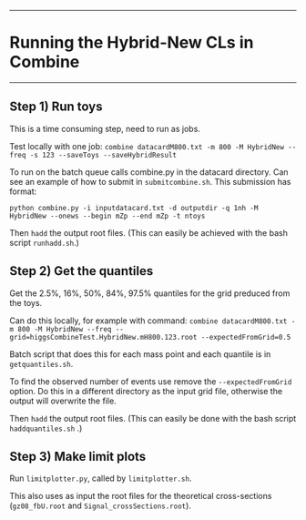 
--------------------------------------------------------
# Running the Hybrid-New CLs in Combine
-------------------------------------------------------- 

## Step 1) Run toys
This is a time consuming step, need to run as jobs. 

Test locally with one job: 
```combine datacardM800.txt -m 800 -M HybridNew --freq -s 123 --saveToys --saveHybridResult```

To run on the batch queue calls combine.py in the datacard directory.
Can see an example of how to submit in `submitcombine.sh`. This submission has format:

```python combine.py -i inputdatacard.txt -d outputdir -q 1nh -M HybridNew --onews --begin mZp --end mZp -t ntoys``` 

Then `hadd` the output root files. (This can easily be achieved with the bash script `runhadd.sh`.)

## Step 2) Get the quantiles

Get the 2.5%, 16%, 50%, 84%, 97.5% quantiles for the grid preduced from the toys.

Can do this locally, for example with command:
```combine datacardM800.txt -m 800 -M HybridNew --freq --grid=higgsCombineTest.HybridNew.mH800.123.root --expectedFromGrid=0.5```

Batch script that does this for each mass point and each quantile is in `getquantiles.sh`. 

To find the observed number of events use remove the `--expectedFromGrid` option.
Do this in a different directory as the input grid file, otherwise the output will overwrite the file.  

Then `hadd` the output root files. (This can easily be done with the bash script `haddquantiles.sh` .)

## Step 3) Make limit plots

Run `limitplotter.py`, called by `limitplotter.sh`. 

This also uses as input the root files for the theoretical cross-sections (`gz08_fbU.root` and `Signal_crossSections.root`). 



